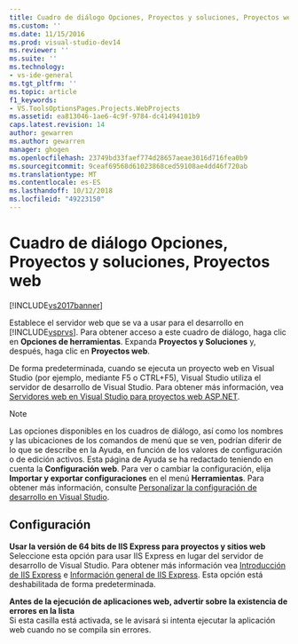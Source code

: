 ```yaml
---
title: Cuadro de diálogo Opciones, Proyectos y soluciones, Proyectos web | Microsoft Docs
ms.custom: ''
ms.date: 11/15/2016
ms.prod: visual-studio-dev14
ms.reviewer: ''
ms.suite: ''
ms.technology:
- vs-ide-general
ms.tgt_pltfrm: ''
ms.topic: article
f1_keywords:
- VS.ToolsOptionsPages.Projects.WebProjects
ms.assetid: ea813046-1ae6-4c9f-9784-dc41494101b9
caps.latest.revision: 14
author: gewarren
ms.author: gewarren
manager: ghogen
ms.openlocfilehash: 23749bd33faef774d28657aeae3016d716fea0b9
ms.sourcegitcommit: 9ceaf69568d61023868ced59108ae4dd46f720ab
ms.translationtype: MT
ms.contentlocale: es-ES
ms.lasthandoff: 10/12/2018
ms.locfileid: "49223150"
---
```

# <a name="options-dialog-box-projects-and-solutions-web-projects"></a>Cuadro de diálogo Opciones, Proyectos y soluciones, Proyectos web
[!INCLUDE[vs2017banner](../../includes/vs2017banner.md)]

  
Establece el servidor web que se va a usar para el desarrollo en [!INCLUDE[vsprvs](../../includes/vsprvs-md.md)]. Para obtener acceso a este cuadro de diálogo, haga clic en **Opciones de herramientas**. Expanda **Proyectos y Soluciones** y, después, haga clic en **Proyectos web**.  
  
 De forma predeterminada, cuando se ejecuta un proyecto web en Visual Studio (por ejemplo, mediante F5 o CTRL+F5), Visual Studio utiliza el servidor de desarrollo de Visual Studio. Para obtener más información, vea [Servidores web en Visual Studio para proyectos web ASP.NET](http://msdn.microsoft.com/en-us/31d4f588-df59-4b7e-b9ea-e1f2dd204328).  
  
> [!NOTE]
>  Las opciones disponibles en los cuadros de diálogo, así como los nombres y las ubicaciones de los comandos de menú que se ven, podrían diferir de lo que se describe en la Ayuda, en función de los valores de configuración o de edición activos. Esta página de Ayuda se ha redactado teniendo en cuenta la **Configuración web**. Para ver o cambiar la configuración, elija **Importar y exportar configuraciones** en el menú **Herramientas**. Para obtener más información, consulte [Personalizar la configuración de desarrollo en Visual Studio](http://msdn.microsoft.com/en-us/22c4debb-4e31-47a8-8f19-16f328d7dcd3).  
  
## <a name="settings"></a>Configuración  
 **Usar la versión de 64 bits de IIS Express para proyectos y sitios web**  
 Seleccione esta opción para usar IIS Express en lugar del servidor de desarrollo de Visual Studio. Para obtener más información vea [Introducción de IIS Express](http://go.microsoft.com/?linkid=9747914) e [Información general de IIS Express](http://go.microsoft.com/?linkid=9747915). Esta opción está deshabilitada de forma predeterminada.  
  
 **Antes de la ejecución de aplicaciones web, advertir sobre la existencia de errores en la lista**  
 Si esta casilla está activada, se le avisará si intenta ejecutar la aplicación web cuando no se compila sin errores.




